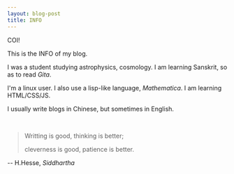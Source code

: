 ```yaml
---
layout: blog-post
title: INFO
---
```



COI!

This is the INFO of my blog.

I was a student studying astrophysics, cosmology. I am learning Sanskrit, so as to read _Gita_.

I'm a linux user. I also use a lisp-like language, _Mathematica_. I am learning HTML/CSS/JS.

I usually write blogs in Chinese, but sometimes in English.

<br />

> Writting is good, thinking is better;
> 
> cleverness is good, patience is better.

-- H.Hesse, _Siddhartha_
